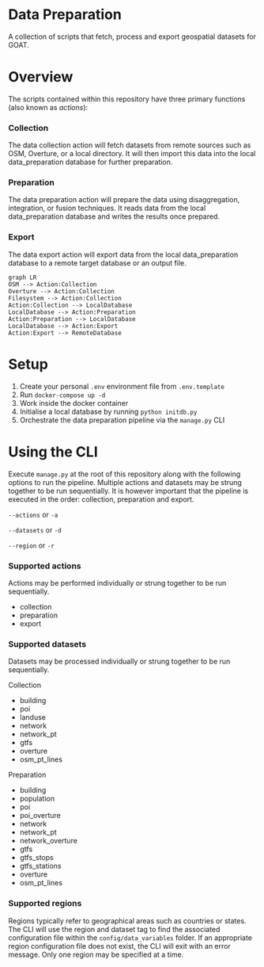 # Data Preparation
A collection of scripts that fetch, process and export geospatial datasets for GOAT.

# Overview

The scripts contained within this repository have three primary functions (also known as *actions*):

### Collection
The data collection action will fetch datasets from remote sources such as OSM, Overture, or a local directory. It will then import this data into the local data_preparation database for further preparation.

### Preparation
The data preparation action will prepare the data using disaggregation, integration, or fusion techniques. It reads data from the local data_preparation database and writes the results once prepared.

### Export
The data export action will export data from the local data_preparation database to a remote target database or an output file.

```mermaid
graph LR
OSM --> Action:Collection
Overture --> Action:Collection
Filesystem --> Action:Collection
Action:Collection --> LocalDatabase
LocalDatabase --> Action:Preparation
Action:Preparation --> LocalDatabase
LocalDatabase --> Action:Export
Action:Export --> RemoteDatabase
```

# Setup

1. Create your personal `.env` environment file from `.env.template`
2. Run `docker-compose up -d`
3. Work inside the docker container
4. Initialise a local database by running `python initdb.py`
5. Orchestrate the data preparation pipeline via the `manage.py` CLI

# Using the CLI

Execute `manage.py` at the root of this repository along with the following options to run the pipeline. Multiple actions and datasets may be strung together to be run sequentially. It is however important that the pipeline is executed in the order: collection, preparation and export.

`--actions` or `-a`

`--datasets` or `-d`

`--region` or `-r`

### Supported actions
Actions may be performed individually or strung together to be run sequentially.

- collection
- preparation
- export

### Supported datasets
Datasets may be processed individually or strung together to be run sequentially.

Collection
- building
- poi
- landuse
- network
- network_pt
- gtfs
- overture
- osm_pt_lines

Preparation
- building
- population
- poi
- poi_overture
- network
- network_pt
- network_overture
- gtfs
- gtfs_stops
- gtfs_stations
- overture
- osm_pt_lines

### Supported regions

Regions typically refer to geographical areas such as countries or states. The CLI will use the region and dataset tag to find the associated configuration file within the `config/data_variables` folder. If an appropriate region configuration file does not exist, the CLI will exit with an error message. Only one region may be specified at a time.
